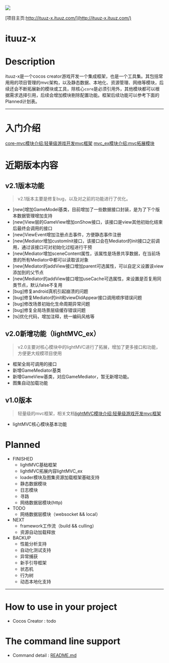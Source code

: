 <img src="http://ww1.sinaimg.cn/large/0060lm7Tgy1finqq0pk5lj303k03kjr9.jpg">  

[项目主页:http://ituuz-x.ituuz.com/](http://ituuz-x.ituuz.com/)

ituuz-x
============

# Description
ituuz-x是一个cocos creator游戏开发一个集成框架，也是一个工具集。其包括常用用的项目管理的mvc架构，以及静态数据、本地化、资源管理、网络等模块，后续还会不断拓展新的模块或工具，除核心`core`是必须引用外，其他模块都可以根据需求选择引用，后续会增加模块剔除配置功能。框架后续功能可以参考下面的Planned计划表。

------------

# 入门介绍
[core-mvc模块介绍:轻量级游戏开发mvc框架](http://ituuz.com/2019/07/15/lightMVC-1/)
[mvc_ex模块介绍:mvc拓展模块](http://ituuz.com/2019/10/09/mvc-ex/)

# 近期版本内容
## v2.1版本功能
> v2.1版本主要是修复bug，以及对之前的功能进行了优化。
- [new]增加GameModel基类，目前增加了一些数据接口封装，是为了下个版本数据管理增加支持
- [new]View层的GameView增加onShow接口，该接口是view其他初始化结束后最终会调用的接口
- [new]ViewEvent增加注册点击事件，方便静态事件注册
- [new]Mediator增加customInit接口，该接口会在Mediator的init接口之前调用，通过该接口可对初始化过程进行干预
- [new]Mediator增加sceneContent属性，该属性是场景共享数据，在当前场景的所有Mediator中都可以读取该对象
- [new]Mediator的addView接口增加parent可选属性，可以自定义设置该view添加到的父节点
- [new]Mediator的addView接口增加useCache可选属性，来设置是否复用同类节点，默认false不复用
- [bug]修复android真机引起崩溃的问题
- [bug]修复Mediator的init和viewDidAppear接口调用顺序错误问题
- [bug]修改场景初始化生命周期异常问题
- [bug]修复全局场景层级缓存错误问题
- [ts]优化代码，增加注释，统一编码风格等

## v2.0新增功能（lightMVC_ex）
> v2.0主要对核心模块中的lightMVC进行了拓展，增加了更多接口和功能，方便更大规模项目使用
- 框架全局可调用的接口
- 新增GameMediator基类
- 新增GameView基类，对应GameMediator，暂无新增功能。
- 图集自动加载功能

## v1.0版本
> 轻量级的mvc框架，相关文档[lightMVC模块介绍:轻量级游戏开发mvc框架](http://ituuz.com/2019/07/15/lightMVC-1/)
- lightMVC核心模块基本功能

# Planned
- FINISHED
	- lightMVC基础框架
    - lightMVC拓展内容lightMVC_ex
    - loader模块及图集资源加载框架基础支持
    - 静态数据模块
    - 日志模块
    - 寻路
    - 网络数据层模块(http)
- TODO 
    - 网络数据层模块（websocket && local）
- NEXT
    - framework工作流（build && culling）
    - 资源自动加载释放
- BACKUP
	- 性能分析支持
    - 自动化测试支持
    - 异常捕获 
    - 新手引导框架
    - 状态机
    - 行为树
    - 动态本地化支持

------------

# How to use in your project
- Cocos Creator : todo

# The command line support
- Command detail : [README.md](https://github.com/yue19870813/ituuz-x/blob/master/tools/README.md)

